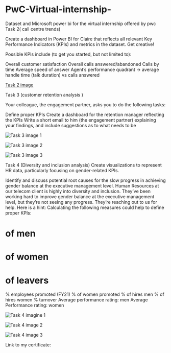 # PwC-Virtual-internship-
Dataset and Microsoft power bi for the virtual internship offered by pwc
Task 2( call centre trends)

Create a dashboard in Power BI for Claire that reflects all relevant Key Performance Indicators (KPIs) and metrics in the dataset. Get creative! 

Possible KPIs include (to get you started, but not limited to):

Overall customer satisfaction
Overall calls answered/abandoned
Calls by time
Average speed of answer
Agent’s performance quadrant -> average handle time (talk duration) vs calls answered

[Task 2 image](https://github.com/Toyinbee/PwC-Virtual-internship-/assets/134174105/1d7767b0-1bc6-4f82-b16c-ac0fab6a29f3)



Task 3 (customer retention analysis )

Your colleague, the engagement partner, asks you to do the following tasks:

Define proper KPIs
Create a dashboard for the retention manager reflecting the KPIs
Write a short email to him (the engagement partner) explaining your findings, and include suggestions as to what needs to be 

![Task 3 image 1](https://github.com/Toyinbee/PwC-Virtual-internship-/assets/134174105/7e02ce4a-5fa4-4242-9a0f-5ea58dc59d40)

![Task 3 image 2](https://github.com/Toyinbee/PwC-Virtual-internship-/assets/134174105/d4484069-c044-4616-94b2-daecdfcd4479)

![Task 3 image 3](https://github.com/Toyinbee/PwC-Virtual-internship-/assets/134174105/55e80f3b-6266-4265-8064-b83f512cee33)



Task 4 (Diversity and inclusion analysis)
Create visualizations to represent HR data, particularly focusing on gender-related KPIs.

Identify and discuss potential root causes for the slow progress in achieving gender balance at the executive management level.
Human Resources at our telecom client is highly into diversity and inclusion. They’ve been working hard to improve gender balance at the executive management level, but they’re not seeing any progress. They’re reaching out to us for help.
Here is a hint: Calculating the following measures could help to define proper KPIs:

# of men
# of women
# of leavers
% employees promoted (FY21)
% of women promoted
% of hires men
% of hires women
% turnover 
Average performance rating: men
Average Performance rating: women

![Task 4 imagine 1](https://github.com/Toyinbee/PwC-Virtual-internship-/assets/134174105/fbae6cc4-28da-4b9c-9d76-bd540526635d)

![Task 4 image 2](https://github.com/Toyinbee/PwC-Virtual-internship-/assets/134174105/aeeaea2a-fd80-4614-ae32-30a78040299f)

![Task 4 image 3](https://github.com/Toyinbee/PwC-Virtual-internship-/assets/134174105/c40a11fd-d1d3-4c44-b5d4-81d63a3c0c80)

Link to my certificate:

